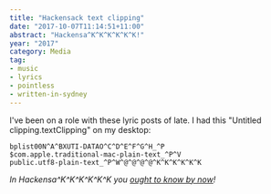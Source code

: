 ```yaml
---
title: "Hackensack text clipping"
date: "2017-10-07T11:14:51+11:00"
abstract: "Hackensa^K^K^K^K^K^K!"
year: "2017"
category: Media
tag:
- music
- lyrics
- pointless
- written-in-sydney
---
```

I've been on a role with these lyric posts of late. I had this "Untitled clipping.textClipping" on my desktop:

	bplist00N^A^BXUTI-DATAO^C^D^E^F^G^H_^P
	$com.apple.traditional-mac-plain-text_^P^V
	public.utf8-plain-text_^P^W^@^@^@^@^K^K^K^K^K^K

*In Hackensa^K^K^K^K^K^K you [ought to know by now]!*

[ought to know by now]: https://billyjoel.com/song/movin-out/

